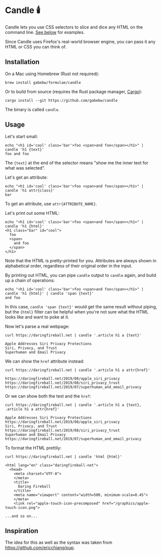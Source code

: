 # Candle :candle:

Candle lets you use CSS selectors to slice and dice any HTML on the command
line. [See below](#usage) for examples.

Since Candle uses Firefox's real-world browser engine, you can pass it any HTML
or CSS you can think of.

## Installation

On a Mac using Homebrew (Rust not required):

    brew install gabebw/formulae/candle

Or to build from source (requires the Rust package manager,
[Cargo](https://doc.rust-lang.org/cargo/getting-started/installation.html)):

    cargo install --git https://github.com/gabebw/candle

The binary is called `candle`.

## Usage

Let's start small:

    echo "<h1 id='cool' class='bar'>foo <span>and foo</span></h1>" | candle 'h1 {text}'
    foo and foo

The `{text}` at the end of the selector means "show me the inner text for what was selected".

Let's get an attribute:

    echo "<h1 id='cool' class='bar'>foo <span>and foo</span></h1>" | candle 'h1 attr{class}'
    bar

To get an attribute, use `attr{ATTRIBUTE_NAME}`.

Let's print out some HTML:

    echo "<h1 id='cool' class='bar'>foo <span>and foo</span></h1>" | candle 'h1 {html}'
    <h1 class="bar" id="cool">
      foo
      <span>
        and foo
      </span>
    </h1>

Note that the HTML is pretty-printed for you. Attributes are always shown in
alphabetical order, regardless of their original order in the input.

By printing out HTML, you can pipe `candle` output to `candle` again, and build
up a chain of operations:

    echo "<h1 id='cool' class='bar'>foo <span>and foo</span></h1>" | candle 'h1 {html}' | candle 'span {text}'
    and foo

In this case, `candle 'span {text}'` would get the same result without piping,
but the `{html}` filter can be helpful when you're not sure what the HTML looks
like and want to poke at it.

Now let's parse a real webpage:

    curl https://daringfireball.net | candle '.article h1 a {text}'

    Apple Addresses Siri Privacy Protections
    Siri, Privacy, and Trust
    Superhuman and Email Privacy

We can show the `href` attribute instead:

    curl https://daringfireball.net | candle '.article h1 a attr{href}'

    https://daringfireball.net/2019/08/apple_siri_privacy
    https://daringfireball.net/2019/08/siri_privacy_trust
    https://daringfireball.net/2019/07/superhuman_and_email_privacy

Or we can show both the text and the `href`:

    curl https://daringfireball.net | candle '.article h1 a {text}, .article h1 a attr{href}'

    Apple Addresses Siri Privacy Protections
    https://daringfireball.net/2019/08/apple_siri_privacy
    Siri, Privacy, and Trust
    https://daringfireball.net/2019/08/siri_privacy_trust
    Superhuman and Email Privacy
    https://daringfireball.net/2019/07/superhuman_and_email_privacy

To format the HTML prettily:

    curl https://daringfireball.net | candle 'html {html}'

    <html lang="en" class="daringfireball-net">
      <head>
        <meta charset="UTF-8">
        </meta>
        <title>
          Daring Fireball
        </title>
        <meta name="viewport" content="width=500, minimum-scale=0.45">
        </meta>
        <link rel="apple-touch-icon-precomposed" href="/graphics/apple-touch-icon.png">

    ...and so on...

## Inspiration

The idea for this as well as the syntax was taken from
https://github.com/ericchiang/pup.
